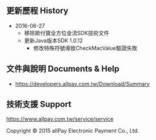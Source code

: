 ## 更新歷程 History

- 2016-06-27
	- 移除歐付寶全方位金流SDK技術文件
	- 更新Java版本SDK 1.0.12
		- 修改特殊符號導致CheckMacValue驗證失敗

## 文件與說明 Documents & Help

- https://developers.allpay.com.tw/Download/Summary

## 技術支援 Support

https://www.allpay.com.tw/service/service

Copyright © 2015 allPay Electronic Payment Co., Ltd.